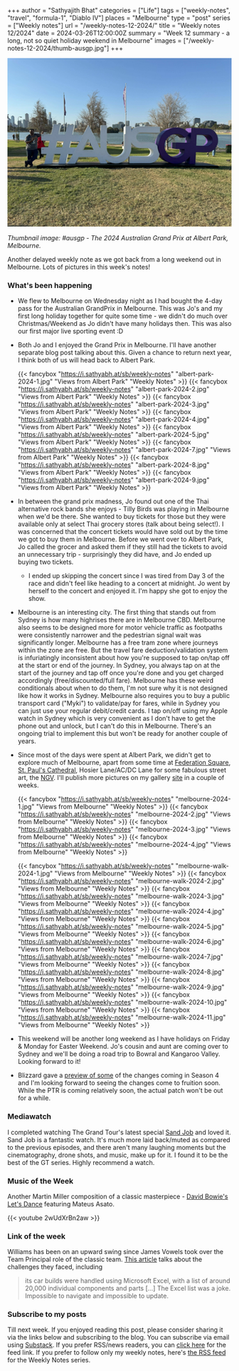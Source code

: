 +++
author = "Sathyajith Bhat"
categories = ["Life"]
tags = ["weekly-notes", "travel", "formula-1", "Diablo IV"]
places = "Melbourne"
type = "post"
series = ["Weekly notes"]
url = "/weekly-notes-12-2024/"
title = "Weekly notes 12/2024"
date = 2024-03-26T12:00:00Z
summary = "Week 12 summary - a long, not so quiet holiday weekend in Melbourne"
images = ["/weekly-notes-12-2024/thumb-ausgp.jpg"]
+++

![](thumb-ausgp.jpg)

_Thumbnail image: #ausgp - The 2024 Australian Grand Prix at Albert Park, Melbourne._ 

Another delayed weekly note as we got back from a long weekend out in Melbourne. Lots of pictures in this week's notes!

### What's been happening

* We flew to Melbourne on Wednesday night as I had bought the 4-day pass for the Australian GrandPrix in Melbourne. This was Jo's and my first long holiday together for quite some time - we didn't do much over Christmas/Weekend as Jo didn't have many holidays then. This was also our first major live sporting event :D 
* Both Jo and I enjoyed the Grand Prix in Melbourne. I'll have another separate blog post talking about this. Given a chance to return next year, I think both of us will head back to Albert Park.

  {{< fancybox "https://i.sathyabh.at/sb/weekly-notes" "albert-park-2024-1.jpg" "Views from Albert Park" "Weekly Notes" >}}
  {{< fancybox "https://i.sathyabh.at/sb/weekly-notes" "albert-park-2024-2.jpg" "Views from Albert Park" "Weekly Notes" >}}
  {{< fancybox "https://i.sathyabh.at/sb/weekly-notes" "albert-park-2024-3.jpg" "Views from Albert Park" "Weekly Notes" >}}
  {{< fancybox "https://i.sathyabh.at/sb/weekly-notes" "albert-park-2024-4.jpg" "Views from Albert Park" "Weekly Notes" >}}
  {{< fancybox "https://i.sathyabh.at/sb/weekly-notes" "albert-park-2024-5.jpg" "Views from Albert Park" "Weekly Notes" >}}
  {{< fancybox "https://i.sathyabh.at/sb/weekly-notes" "albert-park-2024-7.jpg" "Views from Albert Park" "Weekly Notes" >}}
  {{< fancybox "https://i.sathyabh.at/sb/weekly-notes" "albert-park-2024-8.jpg" "Views from Albert Park" "Weekly Notes" >}}
  {{< fancybox "https://i.sathyabh.at/sb/weekly-notes" "albert-park-2024-9.jpg" "Views from Albert Park" "Weekly Notes" >}}

* In between the grand prix madness, Jo found out one of the Thai alternative rock bands she enjoys - Tilly Birds was playing in Melbourne when we'd be there. She wanted to buy tickets for those but they were available only at select Thai grocery stores (talk about being select!). I was concerned that the concert tickets would have sold out by the time we got to buy them in Melbourne. Before we went over to Albert Park, Jo called the grocer and asked them if they still had the tickets to avoid an unnecessary trip - surprisingly they did have, and Jo ended up buying two tickets. 
    * I ended up skipping the concert since I was tired from Day 3 of the race and didn't feel like heading to a concert at midnight. Jo went by herself to the concert and enjoyed it. I'm happy she got to enjoy the show.
* Melbourne is an interesting city. The first thing that stands out from Sydney is how many highrises there are in Melbourne CBD. Melbourne also seems to be designed more for motor vehicle traffic as footpaths were consistently narrower and the pedestrian signal wait was significantly longer. Melbourne has a free tram zone where journeys within the zone are free. But the travel fare deduction/validation system is infuriatingly inconsistent about how you're supposed to tap on/tap off at the start or end of the journey. In Sydney, you always tap on at the start of the journey and tap off once you're done and you get charged accordingly (free/discounted/full fare). Melbourne has these weird conditionals about when to do them, I'm not sure why it is not designed like how it works in Sydney. Melbourne also requires you to buy a public transport card ("Myki") to validate/pay for fares, while in Sydney you can just use your regular debit/credit cards. I tap on/off using my Apple watch in Sydney which is very convenient as I don't have to get the phone out and unlock, but I can't do this in Melbourne. There's an ongoing trial to implement this but won't be ready for another couple of years.
* Since most of the days were spent at Albert Park, we didn't get to explore much of Melbourne, apart from some time at [Federation Square](https://fedsquare.com/), [St. Paul's Cathedral](https://cathedral.org.au/), Hosier Lane/AC/DC Lane for some fabulous street art, the [NGV](https://www.ngv.vic.gov.au/). I'll publish more pictures on my gallery [site](https://pics.sathyabh.at/) in a couple of weeks.

  {{< fancybox "https://i.sathyabh.at/sb/weekly-notes" "melbourne-2024-1.jpg" "Views from Melbourne" "Weekly Notes" >}}
  {{< fancybox "https://i.sathyabh.at/sb/weekly-notes" "melbourne-2024-2.jpg" "Views from Melbourne" "Weekly Notes" >}}
  {{< fancybox "https://i.sathyabh.at/sb/weekly-notes" "melbourne-2024-3.jpg" "Views from Melbourne" "Weekly Notes" >}}
  {{< fancybox "https://i.sathyabh.at/sb/weekly-notes" "melbourne-2024-4.jpg" "Views from Melbourne" "Weekly Notes" >}}

  {{< fancybox "https://i.sathyabh.at/sb/weekly-notes" "melbourne-walk-2024-1.jpg" "Views from Melbourne" "Weekly Notes" >}}
  {{< fancybox "https://i.sathyabh.at/sb/weekly-notes" "melbourne-walk-2024-2.jpg" "Views from Melbourne" "Weekly Notes" >}}
  {{< fancybox "https://i.sathyabh.at/sb/weekly-notes" "melbourne-walk-2024-3.jpg" "Views from Melbourne" "Weekly Notes" >}}
  {{< fancybox "https://i.sathyabh.at/sb/weekly-notes" "melbourne-walk-2024-4.jpg" "Views from Melbourne" "Weekly Notes" >}}
  {{< fancybox "https://i.sathyabh.at/sb/weekly-notes" "melbourne-walk-2024-5.jpg" "Views from Melbourne" "Weekly Notes" >}}
  {{< fancybox "https://i.sathyabh.at/sb/weekly-notes" "melbourne-walk-2024-6.jpg" "Views from Melbourne" "Weekly Notes" >}}
  {{< fancybox "https://i.sathyabh.at/sb/weekly-notes" "melbourne-walk-2024-7.jpg" "Views from Melbourne" "Weekly Notes" >}}
  {{< fancybox "https://i.sathyabh.at/sb/weekly-notes" "melbourne-walk-2024-8.jpg" "Views from Melbourne" "Weekly Notes" >}}
  {{< fancybox "https://i.sathyabh.at/sb/weekly-notes" "melbourne-walk-2024-9.jpg" "Views from Melbourne" "Weekly Notes" >}}
  {{< fancybox "https://i.sathyabh.at/sb/weekly-notes" "melbourne-walk-2024-10.jpg" "Views from Melbourne" "Weekly Notes" >}}
  {{< fancybox "https://i.sathyabh.at/sb/weekly-notes" "melbourne-walk-2024-11.jpg" "Views from Melbourne" "Weekly Notes" >}}

* This weekend will be another long weekend as I have holidays on Friday & Monday for Easter Weekend. Jo's cousin and aunt are coming over to Sydney and we'll be doing a road trip to Bowral and Kangaroo Valley. Looking forward to it!
* Blizzard gave a [preview of some](https://www.wowhead.com/diablo-4/news/diablo-4-ptr-overview-season-4-preview-and-itemization-rework-campfire-chat-338169) of the changes coming in Season 4 and I'm looking forward to seeing the changes come to fruition soon. While the PTR is coming relatively soon, the actual patch won't be out for a while.

### Mediawatch 

I completed watching The Grand Tour's latest special [Sand Job](https://www.justwatch.com/au/tv-show/the-grand-tour/season-5) and loved it. Sand Job is a fantastic watch. It's much more laid back/muted as compared to the previous episodes, and there aren't many laughing moments but the cinematography, drone shots, and music, make up for it. I found it to be the best of the GT series. Highly recommend a watch.

### Music of the Week

Another Martin Miller composition of a classic masterpiece - [David Bowie's Let's Dance](https://www.youtube.com/watch?v=2wUdXrBn2aw) featuring Mateus Asato.

{{< youtube 2wUdXrBn2aw >}}

### Link of the week

Williams has been on an upward swing since James Vowels took over the Team Principal role of the classic team. [This article](https://www.the-race.com/formula-1/shocking-details-behind-painful-williams-f1-revolution/) talks about the challenges they faced, including

>  its car builds were handled using Microsoft Excel, with a list of around 20,000 individual components and parts [...] The Excel list was a joke. Impossible to navigate and impossible to update.

### Subscribe to my posts

Till next week. If you enjoyed reading this post, please consider sharing it via the links below and subscribing to the blog. You can subscribe via email using [Substack](https://sathyabhat.substack.com/). If you prefer RSS/news readers, you can [click here](https://sathyabh.at/index.xml) for the feed link. If you prefer to follow only my weekly notes, here's [the RSS feed](https://sathyabh.at/series/weekly-notes/index.xml) for the Weekly Notes series. 